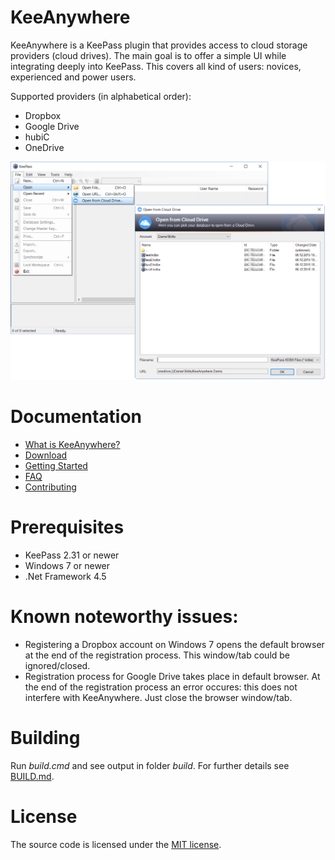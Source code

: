 # KeeAnywhere
KeeAnywhere is a KeePass plugin that provides access to cloud storage providers (cloud drives). The main goal is to offer a simple UI while integrating deeply into KeePass. This covers all kind of users: novices, experienced and power users.

Supported providers (in alphabetical order):
* Dropbox
* Google Drive
* hubiC
* OneDrive

![KeeAnywhere in Action](doc/screenshots/KeeAnywhere_Teaser.png)


# Documentation
* [What is KeeAnywhere?](https://github.com/Kyrodan/KeeAnywhere/wiki)
* [Download](https://github.com/Kyrodan/KeeAnywhere/releases)
* [Getting Started](https://github.com/Kyrodan/KeeAnywhere/wiki/Getting-Started)
* [FAQ](https://github.com/Kyrodan/KeeAnywhere/wiki/FAQ)
* [Contributing](https://github.com/Kyrodan/KeeAnywhere/wiki/Contributing)

# Prerequisites
* KeePass 2.31 or newer
* Windows 7 or newer
* .Net Framework 4.5


# Known noteworthy issues:
* Registering a Dropbox account on Windows 7 opens the default browser at the end of the registration process. This window/tab could be ignored/closed.
* Registration process for Google Drive takes place in default browser. At the end of the registration process an error occures: this does not interfere with KeeAnywhere. Just close the browser window/tab.  


# Building
Run *build.cmd* and see output in folder *build*. For further details see [BUILD.md](BUILD.md).


# License
The source code is licensed under the [MIT license](https://github.com/Kyrodan/KeeAnywhere/blob/master/LICENSE).
